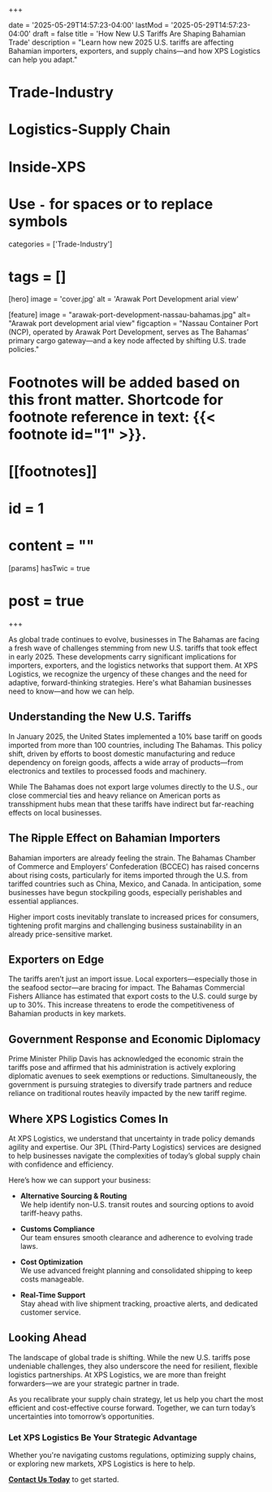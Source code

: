 +++

date = '2025-05-29T14:57:23-04:00'
lastMod = '2025-05-29T14:57:23-04:00'
draft = false
title = 'How New U.S Tariffs Are Shaping Bahamian Trade'
description = "Learn how new 2025 U.S. tariffs are affecting Bahamian importers, exporters, and supply chains—and how XPS Logistics can help you adapt."
# Trade-Industry
# Logistics-Supply Chain
# Inside-XPS

# Use `-` for spaces or to replace symbols
categories = ['Trade-Industry']
# tags = []

[hero]
  image = 'cover.jpg'
  alt = 'Arawak Port Development arial view'

[feature]
  image = "arawak-port-development-nassau-bahamas.jpg"
  alt= "Arawak port development arial view"
  figcaption = "Nassau Container Port (NCP), operated by Arawak Port Development, serves as The Bahamas’ primary cargo gateway—and a key node affected by shifting U.S. trade policies."

# Footnotes will be added based on this front matter. Shortcode for footnote reference in text: {{< footnote id="1" >}}.

# [[footnotes]]
#   id = 1
#   content = ""

[params]
  hasTwic = true
#  post = true

+++

As global trade continues to evolve, businesses in The Bahamas are facing a fresh wave of challenges stemming from new U.S. tariffs that took effect in early 2025. These developments carry significant implications for importers, exporters, and the logistics networks that support them. At XPS Logistics, we recognize the urgency of these changes and the need for adaptive, forward-thinking strategies. Here's what Bahamian businesses need to know—and how we can help.


## Understanding the New U.S. Tariffs

In January 2025, the United States implemented a 10% base tariff on goods imported from more than 100 countries, including The Bahamas. This policy shift, driven by efforts to boost domestic manufacturing and reduce dependency on foreign goods, affects a wide array of products—from electronics and textiles to processed foods and machinery.

While The Bahamas does not export large volumes directly to the U.S., our close commercial ties and heavy reliance on American ports as transshipment hubs mean that these tariffs have indirect but far-reaching effects on local businesses.

## The Ripple Effect on Bahamian Importers

Bahamian importers are already feeling the strain. The Bahamas Chamber of Commerce and Employers’ Confederation (BCCEC) has raised concerns about rising costs, particularly for items imported through the U.S. from tariffed countries such as China, Mexico, and Canada. In anticipation, some businesses have begun stockpiling goods, especially perishables and essential appliances.

Higher import costs inevitably translate to increased prices for consumers, tightening profit margins and challenging business sustainability in an already price-sensitive market.

## Exporters on Edge

The tariffs aren’t just an import issue. Local exporters—especially those in the seafood sector—are bracing for impact. The Bahamas Commercial Fishers Alliance has estimated that export costs to the U.S. could surge by up to 30%. This increase threatens to erode the competitiveness of Bahamian products in key markets.

## Government Response and Economic Diplomacy

Prime Minister Philip Davis has acknowledged the economic strain the tariffs pose and affirmed that his administration is actively exploring diplomatic avenues to seek exemptions or reductions. Simultaneously, the government is pursuing strategies to diversify trade partners and reduce reliance on traditional routes heavily impacted by the new tariff regime.

## Where XPS Logistics Comes In

At XPS Logistics, we understand that uncertainty in trade policy demands agility and expertise. Our 3PL (Third-Party Logistics) services are designed to help businesses navigate the complexities of today’s global supply chain with confidence and efficiency.

Here’s how we can support your business:

- **Alternative Sourcing & Routing**  
  We help identify non-U.S. transit routes and sourcing options to avoid tariff-heavy paths.

- **Customs Compliance**  
  Our team ensures smooth clearance and adherence to evolving trade laws.

- **Cost Optimization**  
  We use advanced freight planning and consolidated shipping to keep costs manageable.

- **Real-Time Support**  
  Stay ahead with live shipment tracking, proactive alerts, and dedicated customer service.

## Looking Ahead

The landscape of global trade is shifting. While the new U.S. tariffs pose undeniable challenges, they also underscore the need for resilient, flexible logistics partnerships. At XPS Logistics, we are more than freight forwarders—we are your strategic partner in trade.

As you recalibrate your supply chain strategy, let us help you chart the most efficient and cost-effective course forward. Together, we can turn today’s uncertainties into tomorrow’s opportunities.

### Let XPS Logistics Be Your Strategic Advantage

Whether you're navigating customs regulations, optimizing supply chains, or exploring new markets, XPS Logistics is here to help.

[**Contact Us Today**](/contact-us) to get started.
